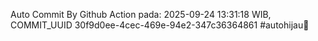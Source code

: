 Auto Commit By Github Action pada: 2025-09-24 13:31:18 WIB, COMMIT_UUID 30f9d0ee-4cec-469e-94e2-347c36364861 #autohijau🗿
